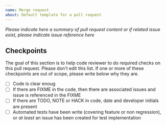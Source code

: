 ```yaml
---
name: Merge request
about: Default template for a pull request
---
```


*Please indicate here a summary of pull request content or if related issue exist, please indicate issue reference here*

## Checkpoints

The goal of this section is to help code reviewer to do required checks on this pull request. Please don't edit this list.
If one or more of these checkpoints are out of scope, please write below why they are.

- [ ] Code is clear enoug
- [ ] If there are FIXME in the code, then there are associated issues and issue is referenced in the FIXME
- [ ] If there are TODO, NOTE or HACK in code, date and developer initials are present
- [ ] Automated tests have been write (covering feature or non regression), or *at least* an issue has been created for test implementation
